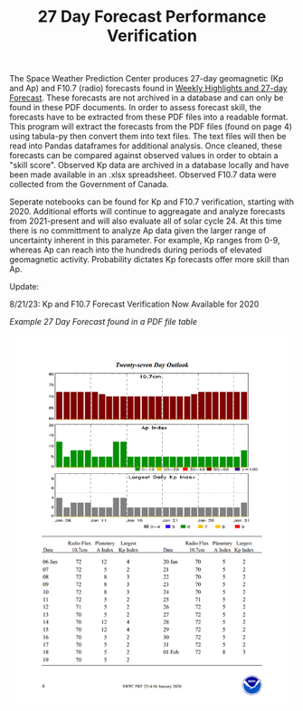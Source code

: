 <center><h1>27 Day Forecast Performance Verification</h1></center><br>

The Space Weather Prediction Center produces 27-day geomagnetic (Kp and Ap) and F10.7 (radio) forecasts found in [Weekly Highlights and 27-day Forecast](https://www.swpc.noaa.gov/products/weekly-highlights-and-27-day-forecast). These forecasts are not archived in a database and can only be found in these PDF documents. In order to assess forecast skill, the forecasts have to be extracted from these PDF files into a readable format. This program will extract the forecasts from the PDF files (found on page 4) using tabula-py then convert them into text files. The text files will then be read into Pandas dataframes for additional analysis. Once cleaned, these forecasts can be compared against observed values in order to obtain a "skill score". Observed Kp data are archived in a database locally and have been made available in an .xlsx spreadsheet. Observed F10.7 data were collected from the Government of Canada.

Seperate notebooks can be found for Kp and F10.7 verification, starting with 2020. Additional efforts will continue to aggreagate and analyze forecasts from 2021-present and will also evaluate all of solar cycle 24. At this time there is no committment to analyze Ap data given the larger range of uncertainty inherent in this parameter. For example, Kp ranges from 0-9, whereas Ap can reach into the hundreds during periods of elevated geomagnetic activity. Probability dictates Kp forecasts offer more skill than Ap.

Update:

8/21/23: Kp and F10.7 Forecast Verification Now Available for 2020

*Example 27 Day Forecast found in a PDF file table*

![EXAMPLE 27 DAY FORECAST in PDF FORMAT](https://github.com/sunnysidedenver/swpc_27day/blob/main/Example%20Forecast.PNG)
